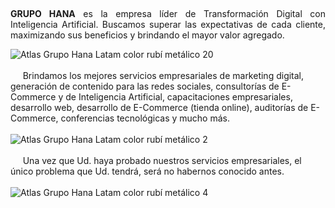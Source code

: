 &nbsp;&nbsp;&nbsp;&nbsp;&nbsp;<p align="justify"><b>GRUPO HANA</b> es la empresa líder de Transformación Digital con Inteligencia Artificial. Buscamos superar las expectativas de cada cliente, maximizando sus beneficios y brindando el mayor valor agregado.<br></p>

![Atlas Grupo Hana Latam color rubí metálico 20](https://github.com/user-attachments/assets/73830f93-efcd-4466-9746-8f7342820dbe)
<br><br>&nbsp;&nbsp;&nbsp;&nbsp;&nbsp;Brindamos los mejores servicios empresariales de marketing digital, generación de contenido para las redes sociales, consultorías de E-Commerce y de Inteligencia Artificial, capacitaciones empresariales, desarrollo web, desarrollo de E-Commerce (tienda online), auditorías de E-Commerce, conferencias tecnológicas y mucho más.<br><br> 
![Atlas Grupo Hana Latam color rubí metálico 2](https://github.com/user-attachments/assets/c488332d-3641-4113-a39e-72c44ea981dd)
<br><br>&nbsp;&nbsp;&nbsp;&nbsp;&nbsp;Una vez que Ud. haya probado nuestros servicios empresariales, el único problema que Ud. tendrá, será no habernos conocido antes.<br><br>
![Atlas Grupo Hana Latam color rubí metálico 4](https://github.com/user-attachments/assets/19addc50-517a-4aaa-8623-2993adcbebe7)



